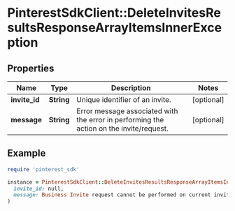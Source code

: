 # PinterestSdkClient::DeleteInvitesResultsResponseArrayItemsInnerException

## Properties

| Name | Type | Description | Notes |
| ---- | ---- | ----------- | ----- |
| **invite_id** | **String** | Unique identifier of an invite. | [optional] |
| **message** | **String** | Error message associated with the error in performing the action on the invite/request. | [optional] |

## Example

```ruby
require 'pinterest_sdk'

instance = PinterestSdkClient::DeleteInvitesResultsResponseArrayItemsInnerException.new(
  invite_id: null,
  message: Business Invite request cannot be performed on current invitation status.
)
```

